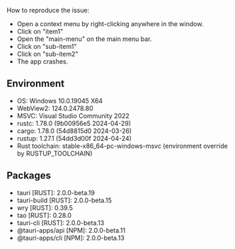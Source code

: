 How to reproduce the issue:

- Open a context menu by right-clicking anywhere in the window.
- Click on "item1"
- Open the "main-menu" on the main menu bar.
- Click on "sub-item1"
- Click on "sub-item2"
- The app crashes.

## Environment
- OS: Windows 10.0.19045 X64
- WebView2: 124.0.2478.80
- MSVC: Visual Studio Community 2022
- rustc: 1.78.0 (9b00956e5 2024-04-29)
- cargo: 1.78.0 (54d8815d0 2024-03-26)
- rustup: 1.27.1 (54dd3d00f 2024-04-24)
- Rust toolchain: stable-x86_64-pc-windows-msvc (environment override by RUSTUP_TOOLCHAIN)

## Packages
- tauri [RUST]: 2.0.0-beta.19
- tauri-build [RUST]: 2.0.0-beta.15
- wry [RUST]: 0.39.5
- tao [RUST]: 0.28.0
- tauri-cli [RUST]: 2.0.0-beta.13
- @tauri-apps/api [NPM]: 2.0.0-beta.11
- @tauri-apps/cli [NPM]: 2.0.0-beta.13
